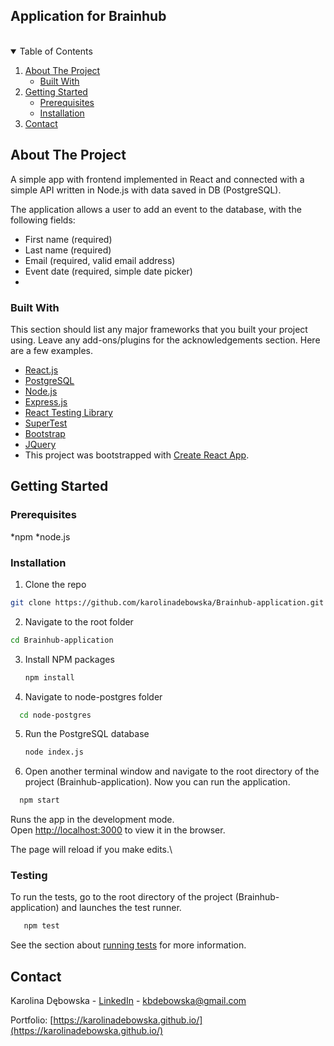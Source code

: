 ## Application for Brainhub

<br />

<!-- TABLE OF CONTENTS -->
<details open="open">
  <summary>Table of Contents</summary>
  <ol>
    <li>
      <a href="#about-the-project">About The Project</a>
      <ul>
        <li><a href="#built-with">Built With</a></li>
      </ul>
    </li>
    <li>
      <a href="#getting-started">Getting Started</a>
      <ul>
        <li><a href="#prerequisites">Prerequisites</a></li>
        <li><a href="#installation">Installation</a></li>
      </ul>
    </li>
    <li><a href="#contact">Contact</a></li>
  </ol>
</details>

<!-- ABOUT THE PROJECT -->
## About The Project

A simple app with frontend implemented in React and connected with a simple API written in Node.js with data saved in DB (PostgreSQL).

The application allows a user to add an event to the database, with the following fields:
* First name (required)
* Last name (required)
* Email (required, valid email address)
* Event date (required, simple date picker)
* 
### Built With

This section should list any major frameworks that you built your project using. Leave any add-ons/plugins for the acknowledgements section. Here are a few examples.
* [React.js](https://reactjs.org/)
* [PostgreSQL](https://www.postgresql.org/)
* [Node.js](https://nodejs.org/en/)
* [Express.js](https://expressjs.com/)
* [React Testing Library](https://testing-library.com/docs/react-testing-library/intro/)
* [SuperTest](https://www.npmjs.com/package/supertest)
* [Bootstrap](https://getbootstrap.com)
* [JQuery](https://jquery.com)
* This project was bootstrapped with [Create React App](https://github.com/facebook/create-react-app).

<!-- GETTING STARTED -->
## Getting Started

### Prerequisites

*npm
*node.js

### Installation

1. Clone the repo 
  ```sh
  git clone https://github.com/karolinadebowska/Brainhub-application.git
  ```
2. Navigate to the root folder
  ```sh
  cd Brainhub-application
  ```
3. Install NPM packages
   ```sh
   npm install
   ```
4. Navigate to node-postgres folder
 ```sh
   cd node-postgres
   ```
5. Run the PostgreSQL database
   ```sh
   node index.js
   ```
6. Open another terminal window and navigate to the root directory of the project (Brainhub-application). Now you can run the application.
 ```sh
   npm start
   ```
   
Runs the app in the development mode.\
Open [http://localhost:3000](http://localhost:3000) to view it in the browser.

The page will reload if you make edits.\

### Testing

To run the tests, go to the root directory of the project (Brainhub-application) and launches the test runner.
```sh
   npm test
   ```
   
See the section about [running tests](https://facebook.github.io/create-react-app/docs/running-tests) for more information.

<!-- CONTACT -->
## Contact

Karolina Dębowska - [LinkedIn](https://www.linkedin.com/in/karolinadebowska/) - kbdebowska@gmail.com

Portfolio: [https://karolinadebowska.github.io/](https://karolinadebowska.github.io/)
